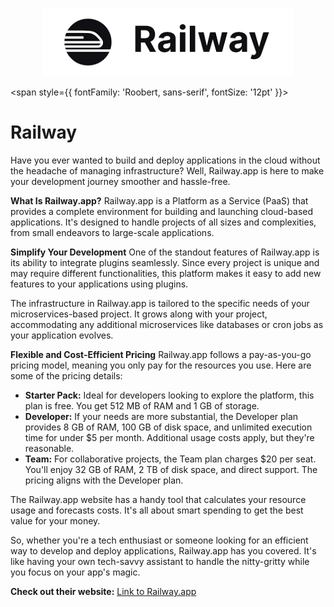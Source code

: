 

<p align="center">
  <img src="/img/wwc.jpg" alt="Alt Text" width="400"/>
</p>


<span style={{ fontFamily: 'Roobert, sans-serif', fontSize: '12pt' }}>

# Railway

Have you ever wanted to build and deploy applications in the cloud without the headache of managing infrastructure? Well, Railway.app is here to make your development journey smoother and hassle-free.

**What Is Railway.app?** Railway.app is a Platform as a Service (PaaS) that provides a complete environment for building and launching cloud-based applications. It's designed to handle projects of all sizes and complexities, from small endeavors to large-scale applications.

**Simplify Your Development** One of the standout features of Railway.app is its ability to integrate plugins seamlessly. Since every project is unique and may require different functionalities, this platform makes it easy to add new features to your applications using plugins.



The infrastructure in Railway.app is tailored to the specific needs of your microservices-based project. It grows along with your project, accommodating any additional microservices like databases or cron jobs as your application evolves.

**Flexible and Cost-Efficient Pricing** Railway.app follows a pay-as-you-go pricing model, meaning you only pay for the resources you use. Here are some of the pricing details:

* **Starter Pack:** Ideal for developers looking to explore the platform, this plan is free. You get 512 MB of RAM and 1 GB of storage.
* **Developer:** If your needs are more substantial, the Developer plan provides 8 GB of RAM, 100 GB of disk space, and unlimited execution time for under $5 per month. Additional usage costs apply, but they're reasonable.
* **Team:** For collaborative projects, the Team plan charges $20 per seat. You'll enjoy 32 GB of RAM, 2 TB of disk space, and direct support. The pricing aligns with the Developer plan.

The Railway.app website has a handy tool that calculates your resource usage and forecasts costs. It's all about smart spending to get the best value for your money.

So, whether you're a tech enthusiast or someone looking for an efficient way to develop and deploy applications, Railway.app has you covered. It's like having your own tech-savvy assistant to handle the nitty-gritty while you focus on your app's magic.


**Check out their website:**
[Link to Railway.app](https://docs.railway.app/)
</span>

